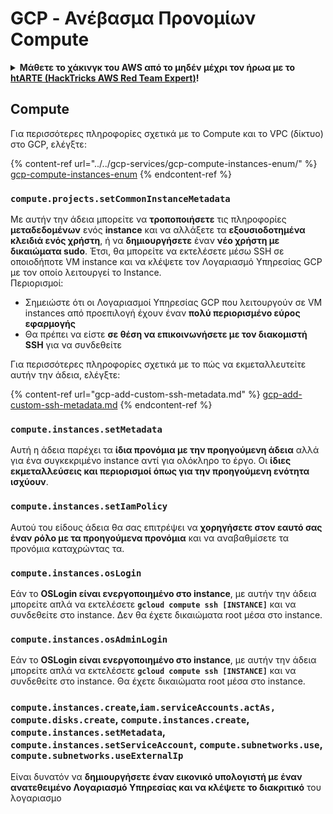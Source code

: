 # GCP - Ανέβασμα Προνομίων Compute

<details>

<summary><strong>Μάθετε το χάκινγκ του AWS από το μηδέν μέχρι τον ήρωα με το</strong> <a href="https://training.hacktricks.xyz/courses/arte"><strong>htARTE (HackTricks AWS Red Team Expert)</strong></a><strong>!</strong></summary>

Άλλοι τρόποι για να υποστηρίξετε το HackTricks:

* Αν θέλετε να δείτε την **εταιρεία σας να διαφημίζεται στο HackTricks** ή να **κατεβάσετε το HackTricks σε μορφή PDF** ελέγξτε τα [**ΠΑΚΕΤΑ ΣΥΝΔΡΟΜΗΣ**](https://github.com/sponsors/carlospolop)!
* Αποκτήστε το [**επίσημο PEASS & HackTricks swag**](https://peass.creator-spring.com)
* Ανακαλύψτε [**την Οικογένεια PEASS**](https://opensea.io/collection/the-peass-family), τη συλλογή μας από αποκλειστικά [**NFTs**](https://opensea.io/collection/the-peass-family)
* **Συμμετάσχετε** στην 💬 [**ομάδα Discord**](https://discord.gg/hRep4RUj7f) ή στην [**ομάδα telegram**](https://t.me/peass) ή **ακολουθήστε** μας στο **Twitter** 🐦 [**@hacktricks_live**](https://twitter.com/hacktricks_live)**.**
* **Μοιραστείτε τα χάκινγκ κόλπα σας υποβάλλοντας PRs** στα αποθετήρια [**HackTricks**](https://github.com/carlospolop/hacktricks) και [**HackTricks Cloud**](https://github.com/carlospolop/hacktricks-cloud) στο github.

</details>

## Compute

Για περισσότερες πληροφορίες σχετικά με το Compute και το VPC (δίκτυο) στο GCP, ελέγξτε:

{% content-ref url="../../gcp-services/gcp-compute-instances-enum/" %}
[gcp-compute-instances-enum](../../gcp-services/gcp-compute-instances-enum/)
{% endcontent-ref %}

### `compute.projects.setCommonInstanceMetadata`

Με αυτήν την άδεια μπορείτε να **τροποποιήσετε** τις πληροφορίες **μεταδεδομένων** ενός **instance** και να αλλάξετε τα **εξουσιοδοτημένα κλειδιά ενός χρήστη**, ή να **δημιουργήσετε** έναν **νέο χρήστη με δικαιώματα sudo**. Έτσι, θα μπορείτε να εκτελέσετε μέσω SSH σε οποιοδήποτε VM instance και να κλέψετε τον Λογαριασμό Υπηρεσίας GCP με τον οποίο λειτουργεί το Instance.\
Περιορισμοί:

* Σημειώστε ότι οι Λογαριασμοί Υπηρεσίας GCP που λειτουργούν σε VM instances από προεπιλογή έχουν έναν **πολύ περιορισμένο εύρος εφαρμογής**
* Θα πρέπει να είστε **σε θέση να επικοινωνήσετε με τον διακομιστή SSH** για να συνδεθείτε

Για περισσότερες πληροφορίες σχετικά με το πώς να εκμεταλλευτείτε αυτήν την άδεια, ελέγξτε:

{% content-ref url="gcp-add-custom-ssh-metadata.md" %}
[gcp-add-custom-ssh-metadata.md](gcp-add-custom-ssh-metadata.md)
{% endcontent-ref %}

### `compute.instances.setMetadata`

Αυτή η άδεια παρέχει τα **ίδια προνόμια με την προηγούμενη άδεια** αλλά για ένα συγκεκριμένο instance αντί για ολόκληρο το έργο. Οι **ίδιες εκμεταλλεύσεις και περιορισμοί όπως για την προηγούμενη ενότητα ισχύουν**.

### `compute.instances.setIamPolicy`

Αυτού του είδους άδεια θα σας επιτρέψει να **χορηγήσετε στον εαυτό σας έναν ρόλο με τα προηγούμενα προνόμια** και να αναβαθμίσετε τα προνόμια καταχρώντας τα.

### **`compute.instances.osLogin`**

Εάν το **OSLogin είναι ενεργοποιημένο στο instance**, με αυτήν την άδεια μπορείτε απλά να εκτελέσετε **`gcloud compute ssh [INSTANCE]`** και να συνδεθείτε στο instance. Δεν θα έχετε δικαιώματα root μέσα στο instance.

### **`compute.instances.osAdminLogin`**

Εάν το **OSLogin είναι ενεργοποιημένο στο instance**, με αυτήν την άδεια μπορείτε απλά να εκτελέσετε **`gcloud compute ssh [INSTANCE]`** και να συνδεθείτε στο instance. Θα έχετε δικαιώματα root μέσα στο instance.

### `compute.instances.create`,`iam.serviceAccounts.actAs, compute.disks.create`, `compute.instances.create`, `compute.instances.setMetadata`, `compute.instances.setServiceAccount`, `compute.subnetworks.use`, `compute.subnetworks.useExternalIp`

Είναι δυνατόν να **δημιουργήσετε έναν εικονικό υπολογιστή με έναν ανατεθειμένο Λογαριασμό Υπηρεσίας και να κλέψετε το διακριτικό** του λογαριασμο
